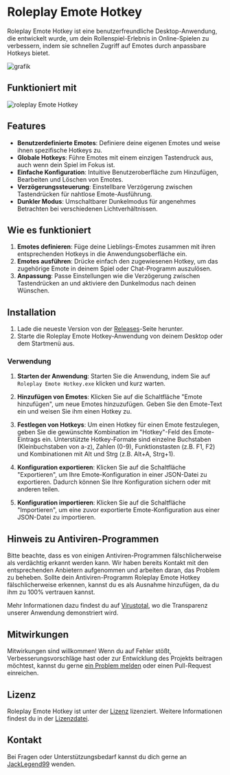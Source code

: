 # Roleplay Emote Hotkey

Roleplay Emote Hotkey ist eine benutzerfreundliche Desktop-Anwendung, die entwickelt wurde, um dein Rollenspiel-Erlebnis in Online-Spielen zu verbessern, indem sie schnellen Zugriff auf Emotes durch anpassbare Hotkeys bietet.

![grafik](https://github.com/JackLegend99/Roleplay-Emote-Hotkey/assets/104882374/d6dacb18-c0d0-4486-946c-fb7b8e168bd0)

## Funktioniert mit

![roleplay Emote Hotkey](https://github.com/JackLegend99/Roleplay-Emote-Hotkey/assets/104882374/fbf8a858-4c53-45cf-b2ea-6f917a184f4d)

## Features

- **Benutzerdefinierte Emotes**: Definiere deine eigenen Emotes und weise ihnen spezifische Hotkeys zu.
- **Globale Hotkeys**: Führe Emotes mit einem einzigen Tastendruck aus, auch wenn dein Spiel im Fokus ist.
- **Einfache Konfiguration**: Intuitive Benutzeroberfläche zum Hinzufügen, Bearbeiten und Löschen von Emotes.
- **Verzögerungssteuerung**: Einstellbare Verzögerung zwischen Tastendrücken für nahtlose Emote-Ausführung.
- **Dunkler Modus**: Umschaltbarer Dunkelmodus für angenehmes Betrachten bei verschiedenen Lichtverhältnissen.

## Wie es funktioniert

1. **Emotes definieren**: Füge deine Lieblings-Emotes zusammen mit ihren entsprechenden Hotkeys in die Anwendungsoberfläche ein.
2. **Emotes ausführen**: Drücke einfach den zugewiesenen Hotkey, um das zugehörige Emote in deinem Spiel oder Chat-Programm auszulösen.
3. **Anpassung**: Passe Einstellungen wie die Verzögerung zwischen Tastendrücken an und aktiviere den Dunkelmodus nach deinen Wünschen.

## Installation

1. Lade die neueste Version von der [Releases](https://github.com/JackLegend99/Roleplay-Emote-Hotkey/releases)-Seite herunter.
2. Starte die Roleplay Emote Hotkey-Anwendung von deinem Desktop oder dem Startmenü aus.

### Verwendung

1. **Starten der Anwendung**: Starten Sie die Anwendung, indem Sie auf `Roleplay Emote Hotkey.exe` klicken und kurz warten.

2. **Hinzufügen von Emotes**: Klicken Sie auf die Schaltfläche "Emote hinzufügen", um neue Emotes hinzuzufügen. Geben Sie den Emote-Text ein und weisen Sie ihm einen Hotkey zu.

3. **Festlegen von Hotkeys**: Um einen Hotkey für einen Emote festzulegen, geben Sie die gewünschte Kombination im "Hotkey"-Feld des Emote-Eintrags ein. Unterstützte Hotkey-Formate sind einzelne Buchstaben (Kleinbuchstaben von a-z), Zahlen (0-9), Funktionstasten (z.B. F1, F2) und Kombinationen mit Alt und Strg (z.B. Alt+A, Strg+1).

4. **Konfiguration exportieren**: Klicken Sie auf die Schaltfläche "Exportieren", um Ihre Emote-Konfiguration in einer JSON-Datei zu exportieren. Dadurch können Sie Ihre Konfiguration sichern oder mit anderen teilen.

5. **Konfiguration importieren**: Klicken Sie auf die Schaltfläche "Importieren", um eine zuvor exportierte Emote-Konfiguration aus einer JSON-Datei zu importieren.

## Hinweis zu Antiviren-Programmen

Bitte beachte, dass es von einigen Antiviren-Programmen fälschlicherweise als verdächtig erkannt werden kann. Wir haben bereits Kontakt mit den entsprechenden Anbietern aufgenommen und arbeiten daran, das Problem zu beheben. Sollte dein Antiviren-Programm Roleplay Emote Hotkey fälschlicherweise erkennen, kannst du es als Ausnahme hinzufügen, da du ihm zu 100% vertrauen kannst.

Mehr Informationen dazu findest du auf [Virustotal](https://www.virustotal.com/gui/file/52579952922fa0398e1238bc7336bd98c2eb427a0fc697071384ff08e6bd6a8a/detection), wo die Transparenz unserer Anwendung demonstriert wird.

## Mitwirkungen

Mitwirkungen sind willkommen! Wenn du auf Fehler stößt, Verbesserungsvorschläge hast oder zur Entwicklung des Projekts beitragen möchtest, kannst du gerne [ein Problem melden](https://github.com/JackLegend99/Roleplay-Emote-Hotkey/issues) oder einen Pull-Request einreichen.

## Lizenz

Roleplay Emote Hotkey ist unter der [Lizenz](LICENSE.md) lizenziert. Weitere Informationen findest du in der [Lizenzdatei](LICENSE.md).

## Kontakt

Bei Fragen oder Unterstützungsbedarf kannst du dich gerne an [JackLegend99](mailto:medo.dje@gmail.com) wenden.


